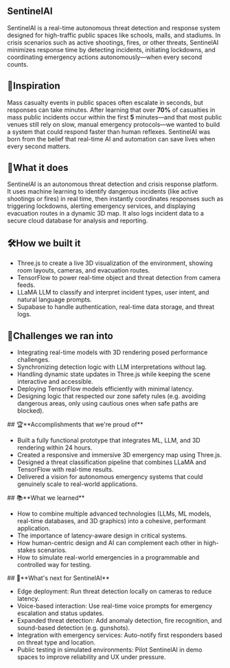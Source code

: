 ## **SentinelAI**
SentinelAI is a real-time autonomous threat detection and response system designed for high-traffic public spaces like schools, malls, and stadiums. In crisis scenarios such as active shootings, fires, or other threats, SentinelAI minimizes response time by detecting incidents, initiating lockdowns, and coordinating emergency actions autonomously—when every second counts.

## 🧠**Inspiration**
Mass casualty events in public spaces often escalate in seconds, but responses can take minutes. After learning that over **70%** of casualties in mass public incidents occur within the first **5** minutes—and that most public venues still rely on slow, manual emergency protocols—we wanted to build a system that could respond faster than human reflexes. SentinelAI was born from the belief that real-time AI and automation can save lives when every second matters.

## 🚨**What it does**
SentinelAI is an autonomous threat detection and crisis response platform. It uses machine learning to identify dangerous incidents (like active shootings or fires) in real time, then instantly coordinates responses such as triggering lockdowns, alerting emergency services, and displaying evacuation routes in a dynamic 3D map. It also logs incident data to a secure cloud database for analysis and reporting.

## 🛠️**How we built it**
<ul>
<li>Three.js to create a live 3D visualization of the environment, showing room layouts, cameras, and evacuation routes.</li>

<li>TensorFlow to power real-time object and threat detection from camera feeds.</li>

<li>LLaMA LLM to classify and interpret incident types, user intent, and natural language prompts.</li>

<li>Supabase to handle authentication, real-time data storage, and threat logs.</li>
</ul>

## 🧱**Challenges we ran into**
<ul>
<li>Integrating real-time models with 3D rendering posed performance challenges.</li>

<li>Synchronizing detection logic with LLM interpretations without lag.</li>

<li>Handling dynamic state updates in Three.js while keeping the scene interactive and accessible.</li>

<li>Deploying TensorFlow models efficiently with minimal latency.</li>

<li>Designing logic that respected our zone safety rules (e.g. avoiding dangerous areas, only using cautious ones when safe paths are blocked).</li>
</ul>
## 🏆**Accomplishments that we're proud of**
<ul>
<li>Built a fully functional prototype that integrates ML, LLM, and 3D rendering within 24 hours.</li>

<li>Created a responsive and immersive 3D emergency map using Three.js.</li>

<li>Designed a threat classification pipeline that combines LLaMA and TensorFlow with real-time results.</li>

<li>Delivered a vision for autonomous emergency systems that could genuinely scale to real-world applications.</li>
</ul>
## 📚**What we learned**
<ul>
<li>How to combine multiple advanced technologies (LLMs, ML models, real-time databases, and 3D graphics) into a cohesive, performant application.</li>

<li>The importance of latency-aware design in critical systems.</li>

<li>How human-centric design and AI can complement each other in high-stakes scenarios.</li>

<li>How to simulate real-world emergencies in a programmable and controlled way for testing.</li>
</ul>
## 🚀**What's next for SentinelAI**
<ul>
<li>Edge deployment: Run threat detection locally on cameras to reduce latency.</li>

<li>Voice-based interaction: Use real-time voice prompts for emergency escalation and status updates.</li>

<li>Expanded threat detection: Add anomaly detection, fire recognition, and sound-based detection (e.g. gunshots).</li>

<li>Integration with emergency services: Auto-notify first responders based on threat type and location.</li>

<li>Public testing in simulated environments: Pilot SentinelAI in demo spaces to improve reliability and UX under pressure.</li>
</ul>